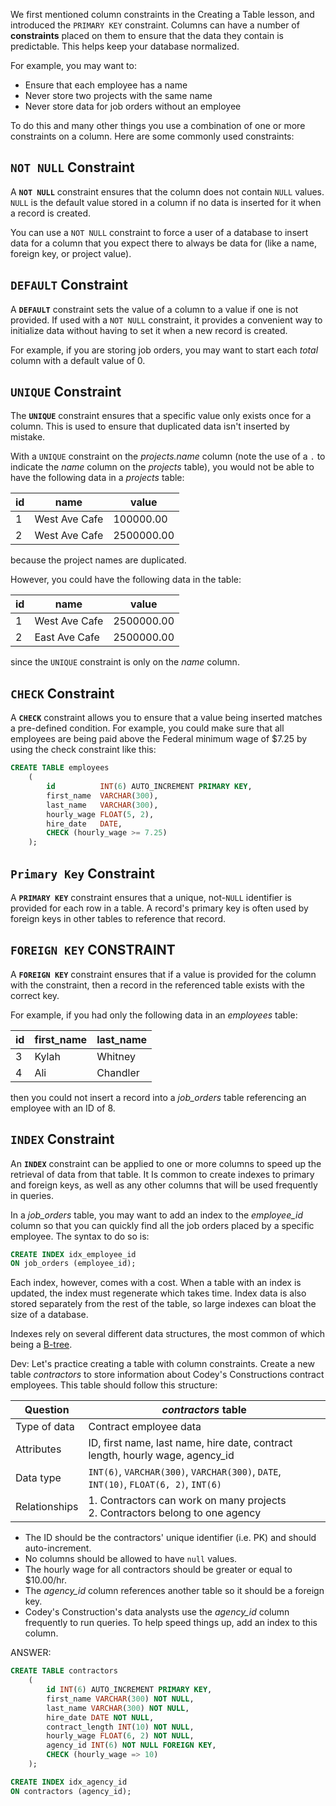 We first mentioned column constraints in the Creating a Table lesson, and introduced the `PRIMARY KEY` constraint. Columns can have a number of **constraints** placed on them to ensure that the data they contain is predictable. This helps keep your database normalized. 

For example, you may want to:

* Ensure that each employee has a name
* Never store two projects with the same name
* Never store data for job orders without an employee

To do this and many other things you use a combination of one or more constraints on a column. Here are some commonly used constraints:

## `NOT NULL` Constraint

A **`NOT NULL`** constraint ensures that the column does not contain `NULL` values. `NULL` is the default value stored in a column if no data is inserted for it when a record is created.

You can use a `NOT NULL` constraint to force a user of a database to insert data for a column that you expect there to always be data for (like a name, foreign key, or project value).

## `DEFAULT` Constraint

A **`DEFAULT`** constraint sets the value of a column to a value if one is not provided. If used with a `NOT NULL` constraint, it provides a convenient way to initialize data without having to set it when a new record is created.

For example, if you are storing job orders, you may want to start each _total_ column with a default value of 0.

## `UNIQUE` Constraint

The **`UNIQUE`** constraint ensures that a specific value only exists once for a column. This is used to ensure that duplicated data isn't inserted by mistake.

With a `UNIQUE` constraint on the _projects.name_ column (note the use of a `.` to indicate the _name_ column on the _projects_ table), you would not be able to have the following data in a _projects_ table:

| id   | name          | value      |
| ---- | ------------- | ---------- |
| 1    | West Ave Cafe | 100000.00  |
| 2    | West Ave Cafe | 2500000.00 |

because the project names are duplicated.

However, you could have the following data in the table:

| id   | name          | value      |
| ---- | ------------- | ---------- |
| 1    | West Ave Cafe | 2500000.00 |
| 2    | East Ave Cafe | 2500000.00 |

since the `UNIQUE` constraint is only on the _name_ column.

## `CHECK` Constraint

A **`CHECK`** constraint allows you to ensure that a value being inserted matches a pre-defined condition. For example, you could make sure that all employees are being paid above the Federal minimum wage of $7.25 by using the check constraint like this:

```sql
CREATE TABLE employees 
	(
		id 			INT(6) AUTO_INCREMENT PRIMARY KEY,
		first_name 	VARCHAR(300),
 	   	last_name 	VARCHAR(300),
        hourly_wage	FLOAT(5, 2),
	    hire_date 	DATE,
	    CHECK (hourly_wage >= 7.25)
    );
```

## `Primary Key` Constraint

A **`PRIMARY KEY`** constraint ensures that a unique, not-`NULL` identifier is provided for each row in a table. A record's primary key is often used by foreign keys in other tables to reference that record.

## `FOREIGN KEY` CONSTRAINT

A **`FOREIGN KEY`** constraint ensures that if a value is provided for the column with the constraint, then a record in the referenced table exists with the correct key.

For example, if you had only the following data in an *employees* table:

| id   | first_name | last_name |
| ---- | ---------- | --------- |
| 3    | Kylah      | Whitney   |
| 4    | Ali        | Chandler  |

then you could not insert a record into a *job_orders* table referencing an employee with an ID of 8.

## `INDEX` Constraint

An **`INDEX`** constraint can be applied to one or more columns to speed up the retrieval of data from that table. It Is common to create indexes to primary and foreign keys, as well as any other columns that will be used frequently in queries.

In a *job_orders* table, you may want to add an index to the *employee_id* column so that you can quickly find all the job orders placed by a specific employee. The syntax to do so is:

```sql
CREATE INDEX idx_employee_id
ON job_orders (employee_id);
```

Each index, however, comes with a cost. When a table with an index is updated, the index must regenerate which takes time. Index data is also stored separately from the rest of the table, so large indexes can bloat the size of a database.

Indexes rely on several different data structures, the most common of which being a [B-tree](https://en.wikipedia.org/wiki/B-tree).

Dev: Let's practice creating a table with column constraints. Create a new table *contractors* to store information about Codey's Constructions contract employees. This table should follow this structure:

| Question      | *contractors* table                                          |
| ------------- | ------------------------------------------------------------ |
| Type of data  | Contract employee data                                       |
| Attributes    | ID, first name, last name, hire date, contract length, hourly wage, agency_id |
| Data type     | `INT(6)`, `VARCHAR(300)`, `VARCHAR(300)`, `DATE`, `INT(10)`, `FLOAT(6, 2)`, `INT(6)` |
| Relationships | 1. Contractors can work on many projects<br />2. Contractors belong to one agency |

- The ID should be the contractors' unique identifier (i.e. PK) and should auto-increment. 
- No columns should be allowed to have `null` values.
- The hourly wage for all contractors should be greater or equal to $10.00/hr. 
- The *agency_id* column references another table so it should be a foreign key.
- Codey's Construction's data analysts use the *agency_id* column frequently to run queries. To help speed things up, add an index to this column.

ANSWER: 

```sql
CREATE TABLE contractors
	(
        id INT(6) AUTO_INCREMENT PRIMARY KEY,
        first_name VARCHAR(300) NOT NULL,
        last_name VARCHAR(300) NOT NULL,
        hire_date DATE NOT NULL,
        contract_length INT(10) NOT NULL,
        hourly_wage FLOAT(6, 2) NOT NULL,
        agency_id INT(6) NOT NULL FOREIGN KEY,
        CHECK (hourly_wage => 10)
    );

CREATE INDEX idx_agency_id 
ON contractors (agency_id);
```

